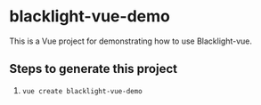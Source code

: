 # blacklight-vue-demo

This is a Vue project for demonstrating how to use Blacklight-vue.

## Steps to generate this project

1. `vue create blacklight-vue-demo`
